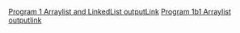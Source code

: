 [Program 1 Arraylist and LinkedList  outputLink](https://github.com/MahimaNayak632/Java/blob/master/program1.png)
[Program 1b1 Arraylist outputlink](https://github.com/MahimaNayak632/Java/blob/master/Program1b1.png)


